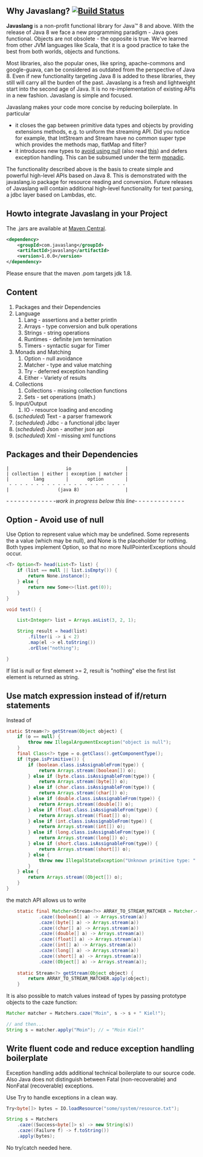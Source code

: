## Why Javaslang? [![Build Status](https://travis-ci.org/rocketscience-projects/javaslang.png)](https://travis-ci.org/rocketscience-projects/javaslang)

**Javaslang** is a non-profit functional library for Java&trade; 8 and above. With the release of Java 8 we face a new programming paradigm - Java goes functional. Objects are not obsolete - the opposite is true. We've learned from other JVM languages like Scala, that it is a good practice to take the best from both worlds, objects and functions.

Most libraries, also the popular ones, like spring, apache-commons and google-guava, can be considered as outdated from the perspective of Java 8. Even if new functionality targeting Java 8 is added to these libraries, they still will carry all the burden of the past. Javaslang is a fresh and lightweight start into the second age of Java. It is no re-implementation of existing APIs in a new fashion. Javaslang is simple and focused.

Javaslang makes your code more concise by reducing boilerplate. In particular

* it closes the gap between primitive data types and objects by providing extensions methods, e.g. to uniform the streaming API. Did you notice for example, that IntStream and Stream have no common super type which provides the methods map, flatMap and filter?
* it introduces new types to [avoid using null](http://blog.rocketscience.io/java-8-the-happy-path/) (also read [this](http://blog.rocketscience.io/your-codebase-looks-like-this/)) and defers exception handling. This can be subsumed under the term [monadic](http://blog.rocketscience.io/trying-to-explain-monads).

The functionality described above is the basis to create simple and powerful high-level APIs based on Java 8. This is demonstrated with the javaslang.io package for resource reading and conversion. Future releases of Javaslang will contain additional high-level functionality for text parsing, a jdbc layer based on Lambdas, etc.

## Howto integrate Javaslang in your Project

The .jars are available at [Maven Central](http://search.maven.org/#search%7Cga%7C1%7Cjavaslang).

```xml
<dependency>
    <groupId>com.javaslang</groupId>
    <artifactId>javaslang</artifactId>
    <version>1.0.0</version>
</dependency>
```

Please ensure that the maven .pom targets jdk 1.8.

## Content

1. Packages and their Dependencies
2. Language
    1. Lang - assertions and a better println
    2. Arrays - type conversion and bulk operations
    3. Strings - string operations
    4. Runtimes - definite jvm termination
    5. Timers - syntactic sugar for Timer
3. Monads and Matching
    1. Option - null avoidance
    2. Matcher - type and value matching
    3. Try - deferred exception handling
    4. Either - Variety of results
4. Collections
    1. Collections - missing collection functions
    2. Sets - set operations (math.)
5. Input/Output
    1. IO - resource loading and encoding
6. (_scheduled_) Text - a parser framework
7. (_scheduled_) Jdbc - a functional jdbc layer
8. (_scheduled_) Json - another json api
9. (_scheduled_) Xml - missing xml functions


## Packages and their Dependencies

```
|                     io                    |
| collection | either | exception | matcher |
|         lang        |       option        |
 - - - - - - - - - - - - - - - - - - - - - - 
|                  (java 8)                 |
```

\- - - - - - - - - - - - -_work in progress below this line_- - - - - - - - - - - - -

## Option - Avoid use of null

Use Option to represent value which may be undefined. Some represents the a value (which may be null), and None is the placeholder for nothing. Both types implement Option, so that no more NullPointerExceptions should occur.

```java
<T> Option<T> head(List<T> list) {
    if (list == null || list.isEmpty()) {
        return None.instance();
    } else {
        return new Some<>(list.get(0));
    }
}

void test() {

    List<Integer> list = Arrays.asList(3, 2, 1);

    String result = head(list)
        .filter(i -> i < 2)
        .map(el -> el.toString())
        .orElse("nothing");    

}
```

If list is null or first element >= 2, result is "nothing" else the first list element is returned as string.

## Use match expression instead of if/return statements 

Instead of

```java
static Stream<?> getStream(Object object) {
    if (o == null) {
        throw new IllegalArgumentException("object is null");
    }
    final Class<?> type = o.getClass().getComponentType();
    if (type.isPrimitive()) {
        if (boolean.class.isAssignableFrom(type)) {
            return Arrays.stream((boolean[]) o);
        } else if (byte.class.isAssignableFrom(type)) {
            return Arrays.stream((byte[]) o);
        } else if (char.class.isAssignableFrom(type)) {
            return Arrays.stream((char[]) o);
        } else if (double.class.isAssignableFrom(type)) {
            return Arrays.stream((double[]) o);
        } else if (float.class.isAssignableFrom(type)) {
            return Arrays.stream((float[]) o);
        } else if (int.class.isAssignableFrom(type)) {
            return Arrays.stream((int[]) o);
        } else if (long.class.isAssignableFrom(type)) {
            return Arrays.stream((long[]) o);
        } else if (short.class.isAssignableFrom(type)) {
            return Arrays.stream((short[]) o);
        } else {
            throw new IllegalStateException("Unknown primitive type: " + o.getClass());
        }
    } else {
        return Arrays.stream((Object[]) o);
    }
}
```

the match API allows us to write

```java
    static final Matcher<Stream<?>> ARRAY_TO_STREAM_MATCHER = Matcher.<Stream<?>>create()
            .caze((boolean[] a) -> Arrays.stream(a))
            .caze((byte[] a) -> Arrays.stream(a))
            .caze((char[] a) -> Arrays.stream(a))
            .caze((double[] a) -> Arrays.stream(a))
            .caze((float[] a) -> Arrays.stream(a))
            .caze((int[] a) -> Arrays.stream(a))
            .caze((long[] a) -> Arrays.stream(a))
            .caze((short[] a) -> Arrays.stream(a))
            .caze((Object[] a) -> Arrays.stream(a));
    
    static Stream<?> getStream(Object object) {
        return ARRAY_TO_STREAM_MATCHER.apply(object);
    }
```

It is also possible to match values instead of types by passing prototype objects to the caze function:

```java
Matcher matcher = Matchers.caze("Moin", s -> s + " Kiel!");

// and then...
String s = matcher.apply("Moin"); // = "Moin Kiel!"
```

## Write fluent code and reduce exception handling boilerplate

Exception handling adds additional technical boilerplate to our source code. Also Java does not distinguish between Fatal (non-recoverable) and NonFatal (recoverable) exceptions.

Use Try to handle exceptions in a clean way.

```java
Try<byte[]> bytes = IO.loadResource("some/system/resource.txt");

String s = Matchers
    .caze((Success<byte[]> s) -> new String(s))
    .caze((Failure f) -> f.toString())
    .apply(bytes);
```

No try/catch needed here.
